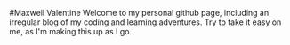 #Maxwell Valentine
Welcome to my personal github page, including an irregular blog of my coding and learning adventures. Try to take it easy on me, as I'm making this up as I go.

